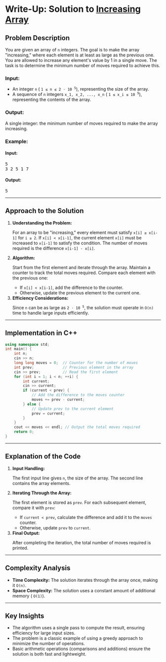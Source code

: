<h1>Write-Up: Solution to <a href="https://cses.fi/problemset/task/1094">Increasing Array</a>
</h1>
<h2>Problem Description</h2>
<p>You are given an array of <code>n</code> integers. The goal is to make the array "increasing," where each element is at least as large as the previous one. You are allowed to increase any element's value by 1 in a single move. The task is to determine the minimum number of moves required to achieve this. </p>
<h3>Input:</h3>
<ul>
  <li>An integer <code>n</code> ( <code>1 ≤ n ≤ 2 ⋅ 10 <sup>5</sup></code>), representing the size of the array. </li>
  <li>A sequence of <code>n</code> integers <code>x_1, x_2, ..., x_n</code> ( <code>1 ≤ x_i ≤ 10 <sup>9</sup></code>), representing the contents of the array. </li>
</ul>
<h3>Output:</h3>
<p>A single integer: the minimum number of moves required to make the array increasing.</p>
<h3>Example:</h3>
<h4>Input:</h4>
<pre>5
3 2 5 1 7
</pre>
<h4>Output:</h4>
<pre>5
</pre>
<hr>
<h2>Approach to the Solution</h2>
<ol>
  <li>
    <strong>Understanding the Problem:</strong>
    <p>For an array to be "increasing," every element must satisfy <code>x[i] ≥ x[i-1]</code> for <code>i ≥ 2</code>. If <code>x[i] &lt; x[i-1]</code>, the current element <code>x[i]</code> must be increased to <code>x[i-1]</code> to satisfy the condition. The number of moves required is the difference <code>x[i-1] - x[i]</code>. </p>
  </li>
  <li>
    <strong>Algorithm:</strong>
    <p>Start from the first element and iterate through the array. Maintain a counter to track the total moves required. Compare each element with the previous one:</p>
    <ul>
      <li>If <code>x[i] &lt; x[i-1]</code>, add the difference to the counter. </li>
      <li>Otherwise, update the previous element to the current one.</li>
    </ul>
  </li>
  <li>
    <strong>Efficiency Considerations:</strong>
    <p>Since <code>n</code> can be as large as <code>2 ⋅ 10 <sup>5</sup></code>, the solution must operate in <code>O(n)</code> time to handle large inputs efficiently. </p>
  </li>
</ol>
<hr>
<h2>Implementation in C++</h2>

```cpp
using namespace std;
int main() {
    int n;
    cin >> n;
    long long moves = 0;  // Counter for the number of moves
    int prev;             // Previous element in the array
    cin >> prev;          // Read the first element
    for (int i = 1; i < n; ++i) {
        int current;
        cin >> current;
        if (current < prev) {
            // Add the difference to the moves counter
            moves += prev - current;
        } else {
            // Update prev to the current element
            prev = current;
        }
    }
    cout << moves << endl; // Output the total moves required
    return 0;
}
```

<hr>
<h2>Explanation of the Code</h2>
<ol>
  <li>
    <strong>Input Handling:</strong>
    <p>The first input line gives <code>n</code>, the size of the array. The second line contains the array elements. </p>
  </li>
  <li>
    <strong>Iterating Through the Array:</strong>
    <p>The first element is stored as <code>prev</code>. For each subsequent element, compare it with <code>prev</code>: </p>
    <ul>
      <li>If <code>current &lt; prev</code>, calculate the difference and add it to the <code>moves</code> counter. </li>
      <li>Otherwise, update <code>prev</code> to <code>current</code>. </li>
    </ul>
  </li>
  <li>
    <strong>Final Output:</strong>
    <p>After completing the iteration, the total number of moves required is printed.</p>
  </li>
</ol>
<hr>
<h2>Complexity Analysis</h2>
<ul>
  <li>
    <strong>Time Complexity:</strong> The solution iterates through the array once, making it <code>O(n)</code>.
  </li>
  <li>
    <strong>Space Complexity:</strong> The solution uses a constant amount of additional memory ( <code>O(1)</code>).
  </li>
</ul>
<hr>
<h2>Key Insights</h2>
<ul>
  <li>The algorithm uses a single pass to compute the result, ensuring efficiency for large input sizes.</li>
  <li>The problem is a classic example of using a greedy approach to minimize the number of operations.</li>
  <li>Basic arithmetic operations (comparisons and additions) ensure the solution is both fast and lightweight.</li>
</ul>
